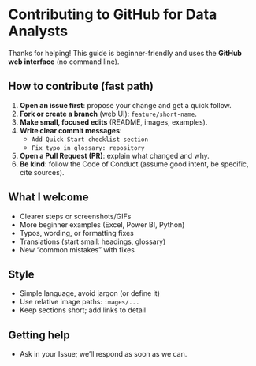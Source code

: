 # Contributing to GitHub for Data Analysts

Thanks for helping! This guide is beginner-friendly and uses the **GitHub web interface** (no command line).

## How to contribute (fast path)
1. **Open an issue first**: propose your change and get a quick follow.
2. **Fork or create a branch** (web UI): `feature/short-name`.
3. **Make small, focused edits** (README, images, examples).
4. **Write clear commit messages**:
   - `Add Quick Start checklist section`
   - `Fix typo in glossary: repository`
5. **Open a Pull Request (PR)**: explain what changed and why.
6. **Be kind**: follow the Code of Conduct (assume good intent, be specific, cite sources).

## What I welcome
- Clearer steps or screenshots/GIFs
- More beginner examples (Excel, Power BI, Python)
- Typos, wording, or formatting fixes
- Translations (start small: headings, glossary)
- New “common mistakes” with fixes

## Style
- Simple language, avoid jargon (or define it)
- Use relative image paths: `images/...`
- Keep sections short; add links to detail

## Getting help
- Ask in your Issue; we’ll respond as soon as we can.

